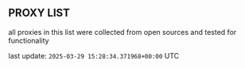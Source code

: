 ## PROXY LIST

all proxies in this list were collected from open sources and tested for functionality

last update: `2025-03-29 15:28:34.371968+00:00` UTC